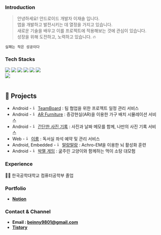 
### **Introduction**

> 안녕하세요! 안드로이드 개발자 이재솔 입니다.  
> 앱을 개발하고 발전시키는 데 열정을 가지고 있습니다.  
> 새로운 기술을 배우고 이를 프로젝트에 적용해보는 것에 관심이 있습니다.  
> 성장을 위해 도전하고, 노력하고 있습니다. 🔥  

```
실패는 작은 성공이다
```

### **Tech Stacks**
<div>
  <img src="https://img.shields.io/badge/Android-3DDC84?style=for-the-badge&logo=android&logoColor=white"> 
  <img src="https://img.shields.io/badge/Kotlin-7F52FF?style=for-the-badge&logo=kotlin&logoColor=white"> 
  <img src="https://img.shields.io/badge/Jetpack-4285F4?style=for-the-badge&logo=jetpack-compose&logoColor=white"> 
  <img src="https://img.shields.io/badge/Java-11B48A?style=for-the-badge&logo=java&logoColor=white">
  <img src="https://img.shields.io/badge/Firebase-FFCA28?style=for-the-badge&logo=firebase&logoColor=white">
  <img src="https://img.shields.io/badge/Python-306998?style=for-the-badge&logo=python&logoColor=white">
  <br>
  <img src="https://img.shields.io/badge/Mysql-4479A1?style=for-the-badge&logo=Mysql&logoColor=white">
  <br>
  <br>

## 📌 Projects
- Android - <code><img width="13" height="13" alt="image" src="https://github.com/user-attachments/assets/282db479-d23b-4247-a69a-56c99ad3e477"></code> [TeamBoard](https://github.com/jaesol0105/teamBoard) : 팀 협업을 위한 프로젝트 일정 관리 서비스
- Android - <code><img width="13" height="13" alt="image" src="https://github.com/user-attachments/assets/85283532-dbfe-452f-8a83-f6979bdf577a"></code> [AR Furniture](https://github.com/wlsdnjs0707/KPU_FurnitureArrangement) : 증강현실(AR)을 이용한 가구 배치 시뮬레이션 서비스
- Android - <code><img width="13" height="13" alt="image" src="https://github.com/user-attachments/assets/9abf9a7f-2b3e-4ec3-8120-4a1d31148786"></code> [간단한 사진 기록](https://github.com/jaesol0105/PHOTO-RECORD-android-app) : 사진과 날짜 메모를 함께, 나만의 사진 기록 서비스
- Web - <code><img width="13" height="13" alt="image" src="https://github.com/user-attachments/assets/065609d1-e7de-47b4-9945-b981076aaf6d"></code> [이룸](https://github.com/jaesol0105/eroom_web) : 독서실 좌석 예약 및 관리 서비스
- Android, Embedded - <code><img width="13" height="13" alt="image" src="https://github.com/user-attachments/assets/69e7b42a-5a94-4f68-a15d-def52ac6708b"></code> [말랑말랑](https://github.com/jaesol0105/brain_training_game_achro_em) : Achro-EM을 이용한 뇌 활성화 훈련
- Android - <code><img width="13" height="13" alt="image" src="https://github.com/user-attachments/assets/d9e5c20c-35c5-42bf-adb8-9c9ac8fab29f"></code> [박멸 게임](https://github.com/jaesol0105/extermination_game) : 굶주린 고양이와 함께하는 먹이 소탕 대모험

  

### Experience
🧑‍🎓 한국공학대학교 컴퓨터공학부 졸업   


### Portfolio

- **[Notion](https://coordinated-steam-6ac.notion.site/_-240273f2cb2380e2913ecdc436558f33)**


### **Contact & Channel**

- **Email : beinny9801@gmail.com**
- **[Tistory](https://beinny.tistory.com)**
